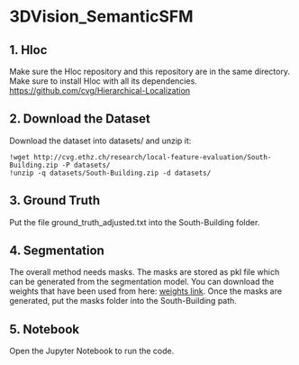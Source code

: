 # 3DVision_SemanticSFM

## 1. Hloc
Make sure the Hloc repository and this repository are in the same directory.
Make sure to install Hloc with all its dependencies.
https://github.com/cvg/Hierarchical-Localization

## 2. Download the Dataset
Download the dataset into datasets/ and unzip it:
```
!wget http://cvg.ethz.ch/research/local-feature-evaluation/South-Building.zip -P datasets/
!unzip -q datasets/South-Building.zip -d datasets/
```

## 3. Ground Truth
Put the file ground_truth_adjusted.txt into the South-Building folder.

## 4. Segmentation
The overall method needs masks. The masks are stored as pkl file which can be generated from the segmentation model. You can download the weights that have been used from here: [weights link](https://github.com/ayoolaolafenwa/PixelLib/releases/download/1.3/deeplabv3_xception65_ade20k.h5).
Once the masks are generated, put the masks folder into the South-Building path.

## 5. Notebook
Open the Jupyter Notebook to run the code.
